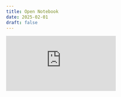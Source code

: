 ```yaml
---
title: Open Notebook
date: 2025-02-01
draft: false
---
```

![Github Repo](https://github.com/wingfieldjeff/open_notebook/blob/main/README.md)